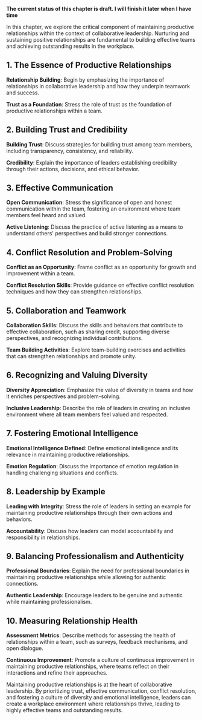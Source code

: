 **The current status of this chapter is draft. I will finish it later when I have time**

In this chapter, we explore the critical component of maintaining productive relationships within the context of collaborative leadership. Nurturing and sustaining positive relationships are fundamental to building effective teams and achieving outstanding results in the workplace.

**1. The Essence of Productive Relationships**
----------------------------------------------

**Relationship Building**: Begin by emphasizing the importance of relationships in collaborative leadership and how they underpin teamwork and success.

**Trust as a Foundation**: Stress the role of trust as the foundation of productive relationships within a team.

**2. Building Trust and Credibility**
-------------------------------------

**Building Trust**: Discuss strategies for building trust among team members, including transparency, consistency, and reliability.

**Credibility**: Explain the importance of leaders establishing credibility through their actions, decisions, and ethical behavior.

**3. Effective Communication**
------------------------------

**Open Communication**: Stress the significance of open and honest communication within the team, fostering an environment where team members feel heard and valued.

**Active Listening**: Discuss the practice of active listening as a means to understand others' perspectives and build stronger connections.

**4. Conflict Resolution and Problem-Solving**
----------------------------------------------

**Conflict as an Opportunity**: Frame conflict as an opportunity for growth and improvement within a team.

**Conflict Resolution Skills**: Provide guidance on effective conflict resolution techniques and how they can strengthen relationships.

**5. Collaboration and Teamwork**
---------------------------------

**Collaboration Skills**: Discuss the skills and behaviors that contribute to effective collaboration, such as sharing credit, supporting diverse perspectives, and recognizing individual contributions.

**Team Building Activities**: Explore team-building exercises and activities that can strengthen relationships and promote unity.

**6. Recognizing and Valuing Diversity**
----------------------------------------

**Diversity Appreciation**: Emphasize the value of diversity in teams and how it enriches perspectives and problem-solving.

**Inclusive Leadership**: Describe the role of leaders in creating an inclusive environment where all team members feel valued and respected.

**7. Fostering Emotional Intelligence**
---------------------------------------

**Emotional Intelligence Defined**: Define emotional intelligence and its relevance in maintaining productive relationships.

**Emotion Regulation**: Discuss the importance of emotion regulation in handling challenging situations and conflicts.

**8. Leadership by Example**
----------------------------

**Leading with Integrity**: Stress the role of leaders in setting an example for maintaining productive relationships through their own actions and behaviors.

**Accountability**: Discuss how leaders can model accountability and responsibility in relationships.

**9. Balancing Professionalism and Authenticity**
-------------------------------------------------

**Professional Boundaries**: Explain the need for professional boundaries in maintaining productive relationships while allowing for authentic connections.

**Authentic Leadership**: Encourage leaders to be genuine and authentic while maintaining professionalism.

**10. Measuring Relationship Health**
-------------------------------------

**Assessment Metrics**: Describe methods for assessing the health of relationships within a team, such as surveys, feedback mechanisms, and open dialogue.

**Continuous Improvement**: Promote a culture of continuous improvement in maintaining productive relationships, where teams reflect on their interactions and refine their approaches.

Maintaining productive relationships is at the heart of collaborative leadership. By prioritizing trust, effective communication, conflict resolution, and fostering a culture of diversity and emotional intelligence, leaders can create a workplace environment where relationships thrive, leading to highly effective teams and outstanding results.
